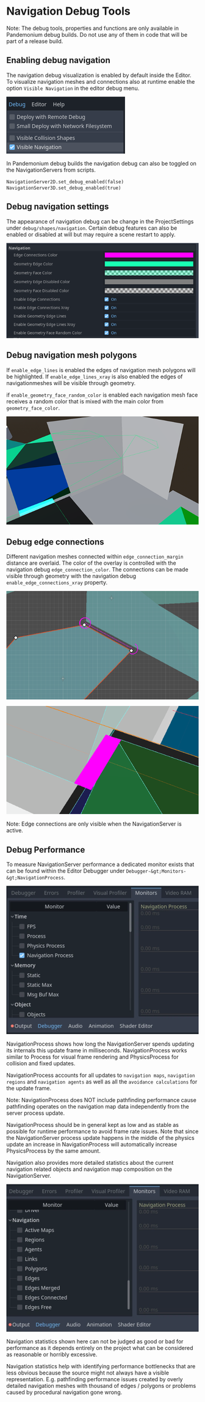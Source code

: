 
# Navigation Debug Tools

Note: The debug tools, properties and functions are only available in Pandemonium debug builds.
Do not use any of them in code that will be part of a release build.

## Enabling debug navigation

The navigation debug visualization is enabled by default inside the Editor.
To visualize navigation meshes and connections also at runtime
enable the option `Visible Navigation` in the editor debug menu.

![](img/navigation_debug_toggle.png)

In Pandemonium debug builds the navigation debug can also be toggled on the NavigationServers from scripts.

```
NavigationServer2D.set_debug_enabled(false)
NavigationServer3D.set_debug_enabled(true)
```

## Debug navigation settings

The appearance of navigation debug can be change in the ProjectSettings under `debug/shapes/navigation`.
Certain debug features can also be enabled or disabled at will but may require a scene restart to apply.

![](img/nav_debug_settings.png)

## Debug navigation mesh polygons

If `enable_edge_lines` is enabled the edges of navigation mesh polygons will be highlighted.
If `enable_edge_lines_xray` is also enabled the edges of navigationmeshes will be visible through geometry.

if `enable_geometry_face_random_color` is enabled each navigation mesh face receives
a random color that is mixed with the main color from `geometry_face_color`.

![](img/nav_debug_xray_edge_lines.png)


## Debug edge connections

Different navigation meshes connected within `edge_connection_margin` distance are overlaid.
The color of the overlay is controlled with the navigation debug `edge_connection_color`.
The connections can be made visible through geometry with the navigation debug `enable_edge_connections_xray` property.

![](img/nav_edge_connection2d.gif)

![](img/nav_edge_connection3d.gif)

Note: Edge connections are only visible when the NavigationServer is active.

## Debug Performance

To measure NavigationServer performance a dedicated monitor exists that can
be found within the Editor Debugger under `Debugger-&gt;Monitors-&gt;NavigationProcess`.

![](img/navigation_debug_performance1.webp)

NavigationProcess shows how long the NavigationServer spends updating its internals this update frame in milliseconds.
NavigationProcess works similar to Process for visual frame rendering and PhysicsProcess for collision and fixed updates.

NavigationProcess accounts for all updates to `navigation maps`, `navigation regions` and `navigation agents` as
well as all the `avoidance calculations` for the update frame.

Note: NavigationProcess does NOT include pathfinding performance cause pathfinding operates
on the navigation map data independently from the server process update.

NavigationProcess should be in general kept as low and as stable as possible for runtime
performance to avoid frame rate issues.
Note that since the NavigationServer process update happens in the middle of the physics
update an increase in NavigationProcess will automatically increase PhysicsProcess by the same amount.

Navigation also provides more detailed statistics about the current navigation related
objects and navigation map composition on the NavigationServer.

![](img/navigation_debug_performance2.webp)

Navigation statistics shown here can not be judged as good or bad for performance as
it depends entirely on the project what can be considered as reasonable or horribly excessive.

Navigation statistics help with identifying performance bottlenecks that are less obvious
because the source might not always have a visible representation.
E.g. pathfinding performance issues created by overly detailed navigation meshes with thousand
of edges / polygons or problems caused by procedural navigation gone wrong.

